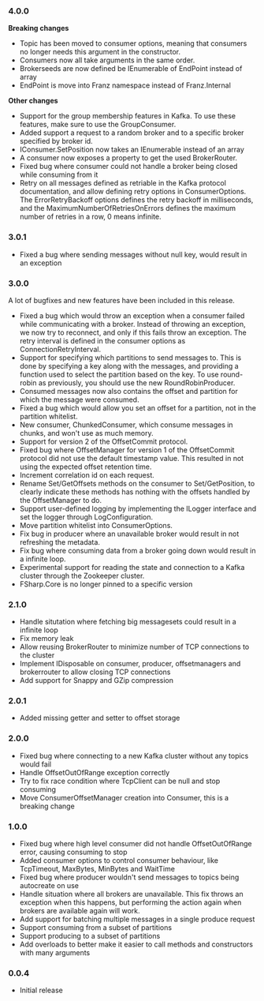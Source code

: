### 4.0.0
**Breaking changes**

* Topic has been moved to consumer options, meaning that consumers no longer needs this argument in the constructor.
* Consumers now all take arguments in the same order.
* Brokerseeds are now defined be IEnumerable of EndPoint instead of array
* EndPoint is move into Franz namespace instead of Franz.Internal

**Other changes**

* Support for the group membership features in Kafka. To use these features, make sure to use the GroupConsumer.
* Added support a request to a random broker and to a specific broker specified by broker id.
* IConsumer.SetPosition now takes an IEnumerable instead of an array
* A consumer now exposes a property to get the used BrokerRouter.
* Fixed bug where consumer could not handle a broker being closed while consuming from it
* Retry on all messages defined as retriable in the Kafka protocol documentation, and allow defining retry options in ConsumerOptions. The ErrorRetryBackoff options defines the retry backoff in milliseconds, and the MaximumNumberOfRetriesOnErrors defines the maximum number of retries in a row, 0 means infinite.

### 3.0.1
* Fixed a bug where sending messages without null key, would result in an exception

### 3.0.0
A lot of bugfixes and new features have been included in this release.

* Fixed a bug which would throw an exception when a consumer failed while communicating with a broker. Instead of throwing an exception, we now try to reconnect, and only if this fails throw an exception. The retry interval is defined in the consumer options as ConnectionRetryInterval.
* Support for specifying which partitions to send messages to. This is done by specifying a key along with the messages, and providing a function used to select the partition based on the key. To use round-robin as previously, you should use the new RoundRobinProducer.
* Consumed messages now also contains the offset and partition for which the message were consumed.
* Fixed a bug which would allow you set an offset for a partition, not in the partition whitelist.
* New consumer, ChunkedConsumer, which consume messages in chunks, and won't use as much memory.
* Support for version 2 of the OffsetCommit protocol.
* Fixed bug where OffsetManager for version 1 of the OffsetCommit protocol did not use the default timestamp value. This resulted in not using the expected offset retention time.
* Increment correlation id on each request.
* Rename Set/GetOffsets methods on the consumer to Set/GetPosition, to clearly indicate these methods has nothing with the offsets handled by the OffsetManager to do.
* Support user-defined logging by implementing the ILogger interface and set the logger through LogConfiguration.
* Move partition whitelist into ConsumerOptions.
* Fix bug in producer where an unavailable broker would result in not refreshing the metadata.
* Fix bug where consuming data from a broker going down would result in a infinite loop.
* Experimental support for reading the state and connection to a Kafka cluster through the Zookeeper cluster.
* FSharp.Core is no longer pinned to a specific version
### 2.1.0
* Handle situtation where fetching big messagesets could result in a infinite loop
* Fix memory leak
* Allow reusing BrokerRouter to minimize number of TCP connections to the cluster
* Implement IDisposable on consumer, producer, offsetmanagers and brokerrouter to allow closing TCP connections
* Add support for Snappy and GZip compression
### 2.0.1
* Added missing getter and setter to offset storage
### 2.0.0
* Fixed bug where connecting to a new Kafka cluster without any topics would fail
* Handle OffsetOutOfRange exception correctly
* Try to fix race condition where TcpClient can be null and stop consuming
* Move ConsumerOffsetManager creation into Consumer, this is a breaking change
### 1.0.0
* Fixed bug where high level consumer did not handle OffsetOutOfRange error, causing consuming to stop
* Added consumer options to control consumer behaviour, like TcpTimeout, MaxBytes, MinBytes and WaitTime
* Fixed bug where producer wouldn't send messages to topics being autocreate on use
* Handle situation where all brokers are unavailable. This fix throws an exception when this happens, but performing the action again when brokers are available again will work.
* Add support for batching multiple messages in a single produce request
* Support consuming from a subset of partitions
* Support producing to a subset of partitions
* Add overloads to better make it easier to call methods and constructors with many arguments
### 0.0.4
* Initial release

